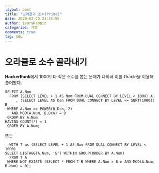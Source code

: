 ```yaml
---
layout: post
title: "오라클과 소수(Prime)"
date: 2020-02-20 23:45:59
author: ivoryRabbit
categories: 개발
comments: true
tag: SQL
---
```


# 오라클로 소수 골라내기

**HackerRank**에서 1000보다 작은 소수를 뽑는 문제가 나와서 이를 Oracle을 이용해 풀어봤다.

```{sql}
SELECT A.Num
  FROM (SELECT LEVEL + 1 AS Num FROM DUAL CONNECT BY LEVEL < 1000) A
     , (SELECT LEVEL AS Den FROM DUAL CONNECT BY LEVEL <= SQRT(1000)) B
 WHERE A.Num >= POWER(B.Den, 2)
   AND MOD(A.Num, B.Den) = 0
 GROUP BY A.Num
HAVING COUNT(*) = 1
 ORDER BY A.Num;
```

또는

```{sql}
  WITH T as (SELECT LEVEL + 1 AS Num FROM DUAL CONNECT BY LEVEL < 1000)
SELECT LISTAGG(A.Num, '&') WITHIN GROUP(ORDER BY A.Num)
  FROM T A
 WHERE NOT EXISTS (SELECT * FROM T B WHERE A.Num > B.n AND MOD(A.Num, B.Num) = 0);
```
